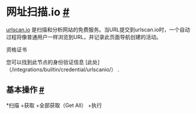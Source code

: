 


 网址扫描.io
 [#](#urlscanio "永久链接")
==============================================



[urlscan.io](https://urlscan.io/) 
 是扫描和分析网站的免费服务。当URL提交到urlscan.io时，一个自动过程将像普通用户一样浏览到URL，并记录此页面导航创建的活动。
 




 资格证书
 



 您可以找到此节点的身份验证信息
 [此处]（/integrations/builtin/credential/urlscanio/）
 .
 




 基本操作
 [#](#基本操作 "永久链接")
-----------------------------------------------------------


*扫描
	+获取
	+全部获取（Get All）
	+执行




